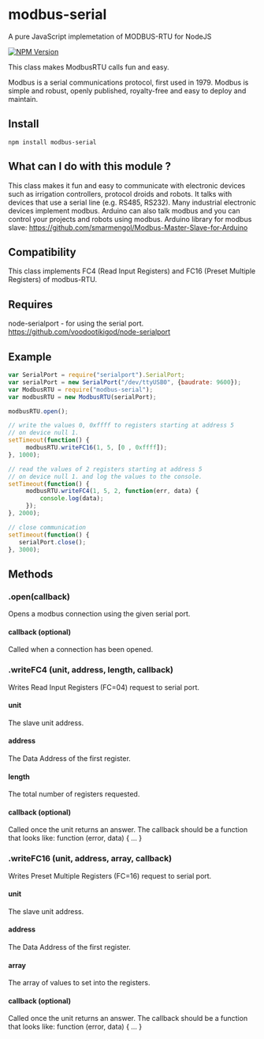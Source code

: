 # modbus-serial
A pure JavaScript implemetation of MODBUS-RTU for NodeJS

[![NPM Version](https://img.shields.io/npm/v/gm.svg?style=flat)](https://www.npmjs.com/package/modbus-serial)

This class makes ModbusRTU calls fun and easy.

Modbus is a serial communications protocol, first used in 1979.
Modbus is simple and robust, openly published, royalty-free and 
easy to deploy and maintain.

## Install

```
npm install modbus-serial
```

## What can I do with this module ?

This class makes it fun and easy to communicate with electronic
devices such as irrigation controllers, protocol droids and robots.
It talks with devices that use a serial line (e.g. RS485, RS232).
Many industrial electronic devices implement modbus.
Arduino can also talk modbus and you can control your projects and robots
using modbus. Arduino library for modbus slave:
     https://github.com/smarmengol/Modbus-Master-Slave-for-Arduino
     
## Compatibility

This class implements FC4 (Read Input Registers) and 
FC16 (Preset Multiple Registers) of modbus-RTU.

## Requires

node-serialport - for using the serial port.
     https://github.com/voodootikigod/node-serialport
     
## Example
``` javascript
var SerialPort = require("serialport").SerialPort;
var serialPort = new SerialPort("/dev/ttyUSB0", {baudrate: 9600});
var ModbusRTU = require("modbus-serial");
var modbusRTU = new ModbusRTU(serialPort);

modbusRTU.open();

// write the values 0, 0xffff to registers starting at address 5
// on device null 1.
setTimeout(function() {
     modbusRTU.writeFC16(1, 5, [0 , 0xffff]);
}, 1000);

// read the values of 2 registers starting at address 5
// on device null 1. and log the values to the console.
setTimeout(function() {
     modbusRTU.writeFC4(1, 5, 2, function(err, data) {
         console.log(data);
     });
}, 2000);

// close communication
setTimeout(function() {
   serialPort.close();
}, 3000);
```

## Methods

### .open(callback)
Opens a modbus connection using the given serial port.

#### callback (optional)
Called when a connection has been opened.

### .writeFC4 (unit, address, length, callback)
Writes Read Input Registers (FC=04) request to serial port.

#### unit
The slave unit address.

#### address
The Data Address of the first register.

#### length
The total number of registers requested.

#### callback (optional)
Called once the unit returns an answer. The callback should be a function 
that looks like: function (error, data) { ... }

### .writeFC16 (unit, address, array, callback)
Writes Preset Multiple Registers (FC=16) request to serial port.

#### unit
The slave unit address.

#### address
The Data Address of the first register.

#### array
The array of values to set into the registers.

#### callback (optional)
Called once the unit returns an answer. The callback should be a function 
that looks like: function (error, data) { ... }

